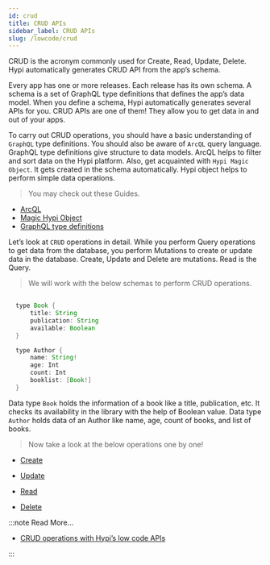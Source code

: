 ```yaml
---
id: crud
title: CRUD APIs
sidebar_label: CRUD APIs
slug: /lowcode/crud
---
```

CRUD is the acronym commonly used for Create, Read, Update, Delete. Hypi automatically generates CRUD API from the app’s schema.

Every app has one or more releases. Each release has its own schema. A schema is a set of GraphQL type definitions that defines the app’s data model. When you define a schema, Hypi automatically generates several APIs for you. CRUD APIs are one of them! They allow you to get data in and out of your apps.

To carry out CRUD operations, you should have a basic understanding of `GraphQL` type definitions. You should also be aware of `ArcQL` query language. GraphQL type definitions give structure to data models. ArcQL helps to filter and sort data on the Hypi platform. Also, get acquainted with `Hypi Magic Object`. It gets created in the schema automatically. Hypi object helps to perform simple data operations.

> You may check out these Guides.

+ [ArcQL](arcql.md)
+ [Magic Hypi Object](hypiobject.md)
+ [GraphQL type definitions](https://graphql.org/learn/schema/#type-system)

Let’s look at `CRUD` operations in detail. While you perform Query operations to get data from the database, you perform Mutations to create or update data in the database. Create, Update and Delete are mutations. Read is the Query.

> We will work with the below schemas to perform CRUD operations.

```java
  
  type Book {
      title: String
      publication: String
      available: Boolean
  }

  type Author {
      name: String!
      age: Int
      count: Int
      booklist: [Book!]
  }

```

Data type `Book` holds the information of a book like a title, publication, etc. It checks its availability in the library with the help of Boolean value. Data type `Author` holds data of an Author like name, age, count of books, and list of books.

> Now take a look at the below operations one by one!

+ [Create](createdata.md)

+ [Update](updatedata.md)

+ [Read](readdata.md)

+ [Delete](deletedata.md)

:::note Read More...

* [CRUD operations with Hypi’s low code APIs](https://hypi.dev/t/crud-operations-with-hypi-s-low-code-apis/279)

:::